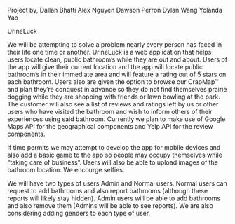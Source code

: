 Project by,
Dallan Bhatti
Alex Nguyen
Dawson Perron
Dylan Wang
Yolanda Yao

UrineLuck

We will be attempting to solve a problem nearly every person has faced in their life one time or another. UrineLuck is a web application that helps users locate clean, public bathroom’s while they are out and about. Users of the app will give their current location and the app will locate public bathroom’s in their immediate area and will feature a rating out of 5 stars on each bathroom. Users also are given the option to browse our CrapMap™ and plan they’re conquest in advance so they do not find themselves prairie dogging while they are shopping with friends or lawn bowling at the park. The customer will also see a list of reviews and ratings left by us or other users who have visited the bathroom and wish to inform others of their experiences using said bathroom. Currently we plan to make use of Google Maps API for the geographical components and Yelp API for the review components. 

If time permits we may attempt to develop the app for mobile devices and also add a basic game to the app so people may occupy themselves while “taking care of business”. Users will also be able to upload images of the bathroom location. We encourge selfies.

We will have two types of users Admin and Normal users. Normal users can request to add bathrooms and also report bathrooms (although these reports will likely stay hidden). Admin users will be able to add bathrooms and also remove them (Admins will be able to see reports). We are also considering adding genders to each type of user. 
